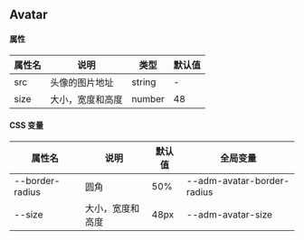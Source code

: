 ## Avatar
#### 属性

|属性名| 说明    | 类型     | 默认值 |
|  ---  |-------|--------|-----|
|  src  | 头像的图片地址 | string | -   |
|  size  | 大小，宽度和高度 | number | 48   |

#### CSS 变量

|属性名|说明| 默认值  | 全局变量                       |
|  ---  | ---  |------|----------------------------|
|  --border-radius  | 圆角  | 50%  | --adm-avatar-border-radius |
|  --size  | 大小，宽度和高度  | 48px | --adm-avatar-size |

